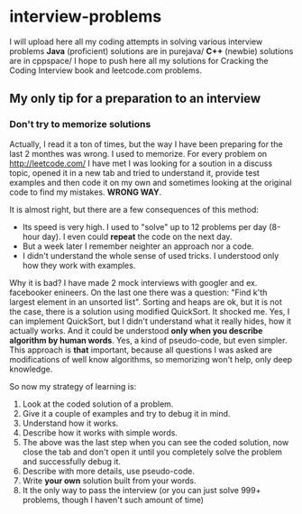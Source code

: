 # interview-problems
I will upload here all my coding attempts in solving various interview problems
**Java** (proficient) solutions are in purejava/
**C++** (newbie) solutions are in cppspace/
I hope to push here all my solutions for Cracking the Coding Interview book and leetcode.com problems.

## My only tip for a preparation to an interview

### Don't try to memorize solutions
Actually, I read it a ton of times, but the way I have been preparing for the last 2 monthes was wrong.
I used to memorize. For every problem on http://leetcode.com/ I have met I was looking for a soution in a discuss topic, opened it in a new tab and tried to understand it, provide test examples and then code it on my own and sometimes looking at the original code to find my mistakes.
**WRONG WAY**.

It is almost right, but there are a few consequences of this method:
* Its speed is very high. I used to "solve" up to 12 problems per day (8-hour day). I even could **repeat** the code on the next day.
* But a week later I remember neighter an approach nor a code.
* I didn't understand the whole sense of used tricks. I understood only how they work with examples.

Why it is bad?
I have made 2 mock interviews with googler and ex. facebooker enineers. On the last one there was a question: "Find k'th largest element in an unsorted list". Sorting and heaps are ok, but it is not the case, there is a solution using modified QuickSort. It shocked me. Yes, I can implement QuickSort, but I didn't understand what it really hides, how it actually works. And it could be understood **only when you describe algorithm by human words**.
Yes, a kind of pseudo-code, but even simpler.
This approach is **that** important, because all questions I was asked are modifications of well know algorithms, so memorizing won't help, only deep knowledge.

So now my strategy of learning is:
1. Look at the coded solution of a problem.
2. Give it a couple of examples and try to debug it in mind.
3. Understand how it works.
4. Describe how it works with simple words.
5. The above was the last step when you can see the coded solution, now close the tab and don't open it until you completely solve the problem and successfully debug it.
6. Describe with more details, use pseudo-code.
7. Write **your own** solution built from your words.
8. It the only way to pass the interview (or you can just solve 999+ problems, though I haven't such amount of time)